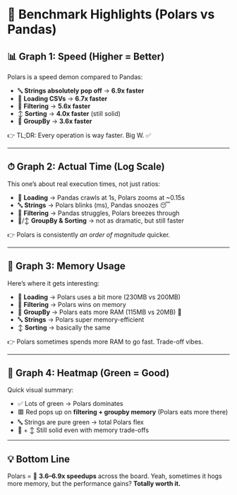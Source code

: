 # 🚀 Benchmark Highlights (Polars vs Pandas)

## 📊 Graph 1: Speed (Higher = Better)

Polars is a speed demon compared to Pandas:

* 🔤 **Strings absolutely pop off** → **6.9x faster**
* 📂 **Loading CSVs** → **6.7x faster**
* 🔎 **Filtering** → **5.6x faster**
* ↕️ **Sorting** → **4.0x faster** (still solid)
* 👯 **GroupBy** → **3.6x faster**

👉 TL;DR: Every operation is way faster. Big W. ✅

---

## ⏱ Graph 2: Actual Time (Log Scale)

This one’s about real execution times, not just ratios:

* 📂 **Loading** → Pandas crawls at 1s, Polars zooms at \~0.15s
* 🔤 **Strings** → Polars blinks (ms), Pandas snoozes 😴
* 🔎 **Filtering** → Pandas struggles, Polars breezes through
* 👯/↕️ **GroupBy & Sorting** → not as dramatic, but still faster

👉 Polars is consistently *an order of magnitude* quicker.

---

## 🧠 Graph 3: Memory Usage

Here’s where it gets interesting:

* 📂 **Loading** → Polars uses a bit more (230MB vs 200MB)
* 🔎 **Filtering** → Polars wins on memory
* 👯 **GroupBy** → Polars eats more RAM (115MB vs 20MB) 🤷
* 🔤 **Strings** → Polars super memory-efficient
* ↕️ **Sorting** → basically the same

👉 Polars sometimes spends more RAM to go fast. Trade-off vibes.

---

## 🌈 Graph 4: Heatmap (Green = Good)

Quick visual summary:

* ✅ Lots of green → Polars dominates
* 🟥 Red pops up on **filtering + groupby memory** (Polars eats more there)
* 🔤 Strings are pure green → total Polars flex
* 📂 + ↕️ Still solid even with memory trade-offs

---

## 💡 Bottom Line

Polars = 🚀 **3.6–6.9x speedups** across the board.
Yeah, sometimes it hogs more memory, but the performance gains? **Totally worth it.**

<br>
